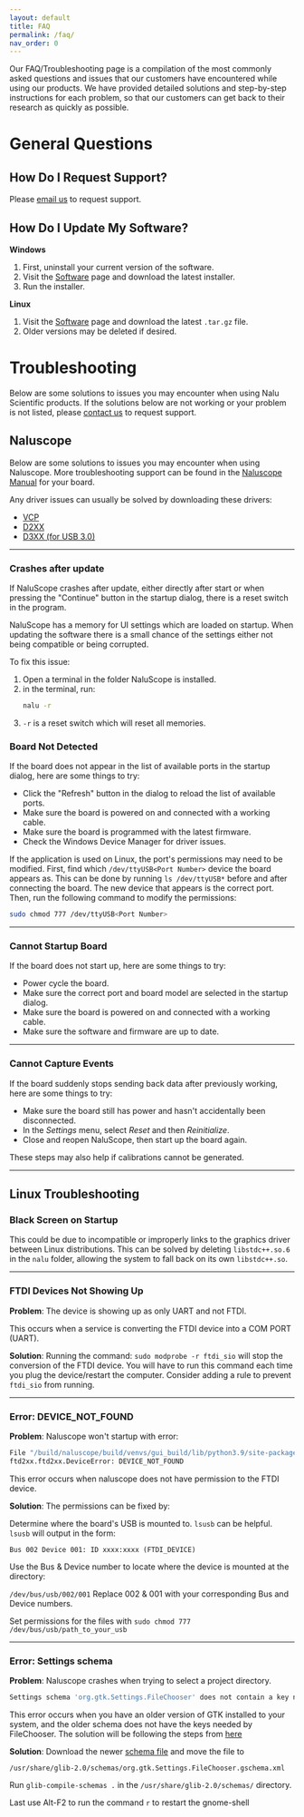 ```yaml
---
layout: default
title: FAQ
permalink: /faq/
nav_order: 0
---
```


Our FAQ/Troubleshooting page is a compilation of the most commonly asked questions and issues that our customers have encountered while using our products.
We have provided detailed solutions and step-by-step instructions for each problem, so that our customers can get back to their research as quickly as possible.

# General Questions

## How Do I Request Support?

Please [email us](/contact/) to request support.

## How Do I Update My Software?

**Windows**

1. First, uninstall your current version of the software.
2. Visit the [Software](/software/) page and download the latest installer.
3. Run the installer.

**Linux**

1. Visit the [Software](/software/) page and download the latest `.tar.gz` file.
2. Older versions may be deleted if desired.


# Troubleshooting

Below are some solutions to issues you may encounter when using Nalu Scientific products.
If the solutions below are not working or your problem is not listed, please [contact us](/contact/) to request support.

## Naluscope

Below are some solutions to issues you may encounter when using Naluscope. More troubleshooting support can be found in the [Naluscope Manual](/boards/) for your board.

<div class="notice--info" markdown="1">
Any driver issues can usually be solved by downloading these drivers:

- [VCP](https://ftdichip.com/drivers/vcp-drivers/)
- [D2XX](https://ftdichip.com/drivers/d2xx-drivers/)
- [D3XX (for USB 3.0)](https://ftdichip.com/drivers/d3xx-drivers/)
</div>

----

### Crashes after update

If NaluScope crashes after update, either directly after start or when pressing the "Continue" button in the startup dialog, there is a reset switch in the program.  

NaluScope has a memory for UI settings which are loaded on startup. When updating the software there is a small chance of the settings either not being compatible or being corrupted.

To fix this issue:
1. Open a terminal in the folder NaluScope is installed.
2. in the terminal, run:
    ```sh
    nalu -r
    ```
4. `-r` is a reset switch which will reset all memories.


### Board Not Detected

If the board does not appear in the list of available ports in the startup dialog, here are some things to try:

* Click the "Refresh" button in the dialog to reload the list of available ports.
* Make sure the board is powered on and connected with a working cable.
* Make sure the board is programmed with the latest firmware.
* Check the Windows Device Manager for driver issues.

If the application is used on Linux, the port's permissions may need to be modified.
First, find which `/dev/ttyUSB<Port Number>` device the board appears as. This can be done by running `ls /dev/ttyUSB*` before and after connecting the board. The new device that appears is the correct port. Then, run the following command to modify the permissions:

```sh
sudo chmod 777 /dev/ttyUSB<Port Number>
```

----

### Cannot Startup Board

If the board does not start up, here are some things to try:

* Power cycle the board.
* Make sure the correct port and board model are selected in the startup dialog.
* Make sure the board is powered on and connected with a working cable.
* Make sure the software and firmware are up to date.

----

### Cannot Capture Events

If the board suddenly stops sending back data after previously working, here are some things to try:

* Make sure the board still has power and hasn't accidentally been disconnected.
* In the *Settings* menu, select *Reset* and then *Reinitialize*.
* Close and reopen NaluScope, then start up the board again.

These steps may also help if calibrations cannot be generated.

---

## Linux Troubleshooting

### Black Screen on Startup

This could be due to incompatible or improperly links to the graphics driver between
Linux distributions. This can be solved by deleting `libstdc++.so.6` in the `nalu` folder,
allowing the system to fall back on its own `libstdc++.so`.

---

### FTDI Devices Not Showing Up
**Problem**: The device is showing up as only UART and not FTDI.

This occurs when a service is converting the FTDI device into a COM PORT (UART).

**Solution**: 
Running the command: `sudo modprobe -r ftdi_sio` will stop the conversion of the FTDI device.
You will have to run this command each time you plug the device/restart the computer.
Consider adding a rule to prevent `ftdi_sio` from running.

---

### Error: DEVICE_NOT_FOUND
**Problem**: Naluscope won't startup with error:
```bash
File "/build/naluscope/build/venvs/gui_build/lib/python3.9/site-packages/ftd2xx/ftd2xx.py", line 133, in call_ft
ftd2xx.ftd2xx.DeviceError: DEVICE_NOT_FOUND
```

This error occurs when naluscope does not have permission to the FTDI device.

**Solution**: 
The permissions can be fixed by:

Determine where the board's USB is mounted to. `lsusb` can be helpful.
`lsusb` will output in the form:

`Bus 002 Device 001: ID xxxx:xxxx (FTDI_DEVICE)`

Use the Bus & Device number to locate where the device is mounted at the directory:

`/dev/bus/usb/002/001` Replace 002 & 001 with your corresponding Bus and Device numbers.

Set permissions for the files with `sudo chmod 777 /dev/bus/usb/path_to_your_usb`

---

### Error: Settings schema
**Problem**: Naluscope crashes when trying to select a project directory. 
```bash
Settings schema 'org.gtk.Settings.FileChooser' does not contain a key named 'show-type-column'
```

This error occurs when you have an older version of GTK installed to your system, and the older schema
does not have the keys needed by FileChooser.
The solution will be following the steps from [here](https://gitlab.com/inkscape/inkscape/-/issues/1616)

**Solution**: 
Download the newer [schema file](https://gitlab.gnome.org/GNOME/gtk/-/blob/c925221aa804aec344bdfec148a17d23299b6c59/gtk/org.gtk.Settings.FileChooser.gschema.xml)
and move the file to 

`/usr/share/glib-2.0/schemas/org.gtk.Settings.FileChooser.gschema.xml`

Run `glib-compile-schemas .` in the `/usr/share/glib-2.0/schemas/` directory.

Last use Alt-F2 to run the command `r` to restart the gnome-shell
